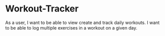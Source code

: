 # Workout-Tracker
As a user, I want to be able to view create and track daily workouts. I want to be able to log multiple exercises in a workout on a given day.
